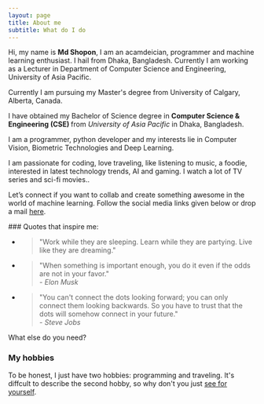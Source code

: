 ```yaml
---
layout: page
title: About me
subtitle: What do I do
---
```


<p class="about-text">
<span class="fa fa-briefcase about-icon"></span>
  Hi, my name is <strong>Md Shopon</strong>, I am an acamdeician, programmer and machine learning enthusiast. I hail from Dhaka, Bangladesh. Currently I am working as a Lecturer in Department of Computer Science and Engineering, University of Asia Pacific. 
</p>

<p class="about-text">
<span class="fa fa-graduation-cap about-icon"></span>
Currently I am pursuing my Master's degree from University of Calgary, Alberta, Canada. 
</p>


<p class="about-text">
<span class="fa fa-graduation-cap about-icon"></span>
I have obtained my Bachelor of Science degree in <strong>Computer Science & Engineering (CSE) </strong>from <i>University of Asia Pacific</i> in Dhaka, Bangladesh.
</p>

<span class="fa fa-code about-icon"></span>
I am a programmer, python developer and my interests lie in Computer Vision, Biometric Technologies and Deep Learning. 
</p>

<p class="abshopon.uap<span class="fa fa-heart about-icon"></span>
I am passionate for coding, love traveling, like listening to music, a foodie, interested in latest technology trends, AI and gaming. I watch a lot of TV series and sci-fi movies..
</p>


<p class="about-text">
<span class="fa fa-envelope about-icon"></span>
Let’s connect if you want to collab and create something awesome in the world of machine learning. Follow the social media links given below or drop a mail <a target="_blank" href="mailto:shopon.uap@gmail.com">here</a>.
</p>
### Quotes that inspire me:

- > "Work while they are sleeping. Learn while they are partying. Live like they are dreaming."
- > "When something is important enough, you do it even if the odds are not in your favor."  
  > \- _Elon Musk_
- > "You can't connect the dots looking forward; you can only connect them looking backwards. So you have to trust that the dots will somehow connect in your future."  
  > \- _Steve Jobs_

What else do you need?

### My hobbies

To be honest, I just have two hobbies: programming and traveling. It's diffcult to describe the second hobby, so why don't you just [see for yourself](https://www.facebook.com/shopon666).
